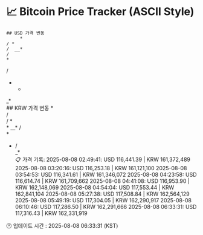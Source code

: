 # 📈 Bitcoin Price Tracker (ASCII Style)
    ## USD 가격 변동 
         *    
    / *   
    /  __*
    /     
    *     
   /      
*  *      
 _*       
    ## KRW 가격 변동
         *    
    /     
    / *   
    *  __*
   /      
   *      
* /       
 _*       
    📋 가격 기록:
    2025-08-08 02:49:41: USD 116,441.39 | KRW 161,372,489
2025-08-08 03:20:16: USD 116,253.18 | KRW 161,121,100
2025-08-08 03:54:53: USD 116,341.61 | KRW 161,346,072
2025-08-08 04:23:58: USD 116,614.74 | KRW 161,709,662
2025-08-08 04:41:08: USD 116,953.90 | KRW 162,148,069
2025-08-08 04:54:04: USD 117,553.44 | KRW 162,841,104
2025-08-08 05:27:38: USD 117,508.84 | KRW 162,564,129
2025-08-08 05:49:19: USD 117,304.05 | KRW 162,290,917
2025-08-08 06:10:46: USD 117,286.50 | KRW 162,291,666
2025-08-08 06:33:31: USD 117,316.43 | KRW 162,331,919
    
🕐 업데이트 시간 : 2025-08-08 06:33:31 (KST)
